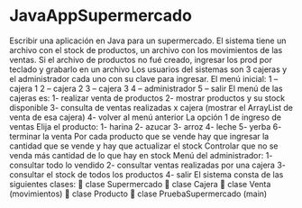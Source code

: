# JavaAppSupermercado
Escribir una aplicación en Java para un supermercado. El sistema tiene un archivo con el stock de productos, un archivo con los movimientos de las ventas. Si el archivo de productos no fué creado, ingresar los prod por teclado y grabarlo en un archivo Los usuarios del sistemas son 3 cajeras y el administrador cada uno con su clave para ingresar. El menú inicial: 1 – cajera 1 2 – cajera 2 3 – cajera 3 4 – administrador 5 – salir El menú de las cajeras es: 1- realizar venta de productos 2- mostrar productos y su stock disponible 3- consulta de ventas realizadas x cajera (mostrar el ArrayList de venta de esa cajera) 4- volver al menú anterior La opción 1 de ingreso de ventas Elija el producto: 1- harina 2- azucar 3- arroz 4- leche 5- yerba 6- terminar la venta Por cada producto que se vende hay que ingresar la cantidad que se vende y hay que actualizar el stock Controlar que no se venda más cantidad de lo que hay en stock Menú del administrador: 1- consultar todo lo vendido 2- consultar ventas realizadas por una cajera 3- consultar el stock de todos los productos 4- salir El sistema consta de las siguientes clases:  clase Supermercado  clase Cajera  clase Venta (movimientos)  clase Producto   clase PruebaSupermercado (main)
